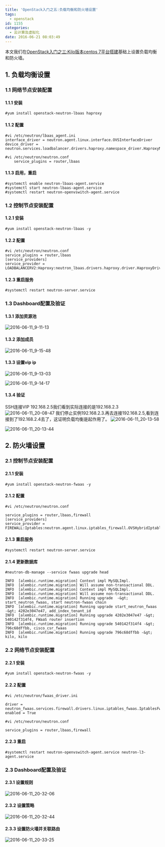 ```yaml
---
title: 'OpenStack入门之五:负载均衡和防火墙设置'
tags:
  - openstack
id: 1155
categories:
  - 云计算及虚拟化
date: 2016-06-21 08:03:49
---
```


本文我们在[OpenStack入门之三:Kilo版本centos 7平台搭建](http://blog.yaodataking.com/2016/06/openstack-kilo-centos.html)基础上设置负载均衡和防火墙。

## 1. 负载均衡设置

### 1.1 网络节点安装配置
#### 1.1.1 安装
	#yum install openstack-neutron-lbaas haproxy
#### 1.1.2 配置
	#vi /etc/neutron/lbaas_agent.ini
	interface_driver = neutron.agent.linux.interface.OVSInterfaceDriver
	device_driver = neutron.services.loadbalancer.drivers.haproxy.namespace_driver.HaproxyNSDriver
    
    #vi /etc/neutron/neutron.conf
        service_plugins = router,lbaas
    
#### 1.1.3 启用，重启
    #systemctl enable neutron-lbaas-agent.service
    #systemctl start neutron-lbaas-agent.service
    #systemctl restart neutron-openvswitch-agent.service
### 1.2 控制节点安装配置
#### 1.2.1 安装
    #yum install openstack-neutron-lbaas -y
#### 1.2.2 配置
    #vi /etc/neutron/neutron.conf
    service_plugins = router,lbaas
    [service_providers]
    service_provider = LOADBALANCERV2:Haproxy:neutron_lbaas.drivers.haproxy.driver.HaproxyDriver:default
    
#### 1.2.3 重启服务
    #systemctl restart neutron-server.service
### 1.3 Dashboard配置及验证
#### 1.3.1 添加资源池
![2016-06-11_9-11-13](http://orufryv17.bkt.clouddn.com/wp-content/uploads/2016/06/2016-06-11_9-11-13.jpg)
#### 1.3.2 添加成员
![2016-06-11_9-15-48](http://orufryv17.bkt.clouddn.com/wp-content/uploads/2016/06/2016-06-11_9-15-48.jpg)
#### 1.3.3 设置vip ip
![2016-06-11_9-13-03](http://orufryv17.bkt.clouddn.com/wp-content/uploads/2016/06/2016-06-11_9-13-03.jpg)

![2016-06-11_9-14-17](http://orufryv17.bkt.clouddn.com/wp-content/uploads/2016/06/2016-06-11_9-14-17.jpg)

#### 1.3.4 验证
SSH连接VIP 192.168.2.5我们看到实际连接的是192.168.2.3
![2016-06-11_20-08-47](http://orufryv17.bkt.clouddn.com/wp-content/uploads/2016/06/2016-06-11_20-08-47.jpg)
我们停止实例192.168.2.3.再去连接192.168.2.5,看到连接到了192.168.2.4去了，这证明负载均衡是起作用了。
![2016-06-11_20-13-58](http://orufryv17.bkt.clouddn.com/wp-content/uploads/2016/06/2016-06-11_20-13-58.jpg)

![2016-06-11_20-13-44](http://orufryv17.bkt.clouddn.com/wp-content/uploads/2016/06/2016-06-11_20-13-44.jpg)

## 2. 防火墙设置
### 2.1 控制节点安装配置
#### 2.1.1 安装
    #yum install openstack-neutron-fwaas -y
#### 2.1.2 配置
    #vi /etc/neutron/neutron.conf
    
    service_plugins = router,lbaas,firewall
    [service_providers]
    service_provider = FIREWALL:Iptables:neutron.agent.linux.iptables_firewall.OVSHybridIptablesFirewallDriver:default
    
#### 2.1.3 重启服务
    #systemctl restart neutron-server.service
#### 2.1.4 更新数据库
    #neutron-db-manage --service fwaas upgrade head
    
    INFO  [alembic.runtime.migration] Context impl MySQLImpl.
    INFO  [alembic.runtime.migration] Will assume non-transactional DDL.
    INFO  [alembic.runtime.migration] Context impl MySQLImpl.
    INFO  [alembic.runtime.migration] Will assume non-transactional DDL.
    INFO  [alembic.runtime.migration] Running upgrade  -&gt; start_neutron_fwaas, start neutron-fwaas chain
    INFO  [alembic.runtime.migration] Running upgrade start_neutron_fwaas -&gt; 4202e3047e47, add_index_tenant_id
    INFO  [alembic.runtime.migration] Running upgrade 4202e3047e47 -&gt; 540142f314f4, FWaaS router insertion
    INFO  [alembic.runtime.migration] Running upgrade 540142f314f4 -&gt; 796c68dffbb, cisco_csr_fwaas
    INFO  [alembic.runtime.migration] Running upgrade 796c68dffbb -&gt; kilo, kilo
    
### 2.2 网络节点安装配置
#### 2.2.1 安装
    #yum install openstack-neutron-fwaas -y
#### 2.2.2 配置
    #vi /etc/neutron/fwaas_driver.ini
    
    driver = neutron_fwaas.services.firewall.drivers.linux.iptables_fwaas.IptablesFwaasDriver
    enabled = True
    
    #vi /etc/neutron/neutron.conf
    
    service_plugins = router,lbaas,firewall

#### 2.2.3 重启
	#systemctl restart neutron-openvswitch-agent.service neutron-l3-agent.service
### 2.3 Dashboard配置及验证
#### 2.3.1 设置规则
![2016-06-11_20-32-06](http://orufryv17.bkt.clouddn.com/wp-content/uploads/2016/06/2016-06-11_20-32-06.jpg)

#### 2.3.2 设置策略
![2016-06-11_20-32-44](http://orufryv17.bkt.clouddn.com/wp-content/uploads/2016/06/2016-06-11_20-32-44.jpg)

#### 2.3.3 设置防火墙并关联路由
![2016-06-11_20-33-25](http://orufryv17.bkt.clouddn.com/wp-content/uploads/2016/06/2016-06-11_20-33-25.jpg)